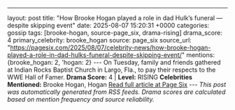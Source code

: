 ---
layout: post
title: "How Brooke Hogan played a role in dad Hulk’s funeral — despite skipping event"
date: 2025-08-07 15:20:31 +0000
categories: gossip
tags: [brooke-hogan, source-page_six, drama-rising]
drama_score: 4
primary_celebrity: brooke_hogan
source: page_six
source_url: "https://pagesix.com/2025/08/07/celebrity-news/how-brooke-hogan-played-a-role-in-dad-hulks-funeral-despite-skipping-event/"
mentions: {brooke_hogan: 2, 'hogan: 2} --- On Tuesday, family and friends gathered at Indian Rocks Baptist Church in Largo, Fla., to pay their respects to the WWE Hall of Famer. **Drama Score:** 4 | **Level:** RISING **Celebrities Mentioned:** Brooke Hogan, Hogan [Read full article at Page Six](https://pagesix.com/2025/08/07/celebrity-news/how-brooke-hogan-played-a-role-in-dad-hulks-funeral-despite-skipping-event/) --- *This post was automatically generated from RSS feeds. Drama scores are calculated based on mention frequency and source reliability.*